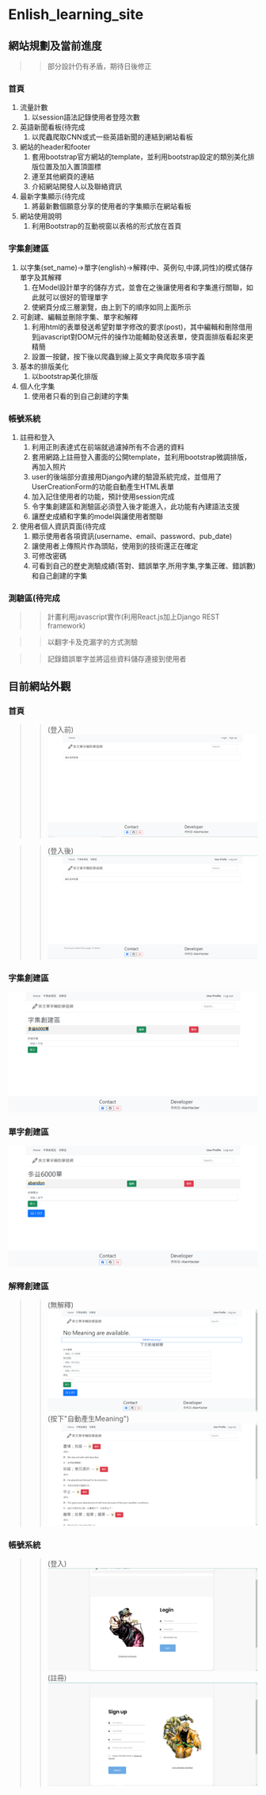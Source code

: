 # Enlish_learning_site

## 網站規劃及當前進度
>> 部分設計仍有矛盾，期待日後修正

### 首頁
1. 流量計數
	1. 以session語法記錄使用者登陸次數
2. 英語新聞看板(待完成
	1. 以爬蟲爬取CNN或式一些英語新聞的連結到網站看板
3. 網站的header和footer
	1. 套用bootstrap官方網站的template，並利用bootstrap設定的類別美化排版位置及加入置頂圖標
	2. 連至其他網頁的連結
	3. 介紹網站開發人以及聯絡資訊
4. 最新字集顯示(待完成
	1. 將最新數個願意分享的使用者的字集顯示在網站看板
5. 網站使用說明
	1. 利用Bootstrap的互動視窗以表格的形式放在首頁

### 字集創建區
1. 以字集(set_name)->單字(english)->解釋(中、英例句,中譯,詞性)的模式儲存單字及其解釋
	1. 在Model設計單字的儲存方式，並會在之後讓使用者和字集進行關聯，如此就可以很好的管理單字
	2. 使網頁分成三層瀏覽，由上到下的順序如同上面所示
2. 可創建、編輯並刪除字集、單字和解釋
	1. 利用html的表單發送希望對單字修改的要求(post)，其中編輯和刪除借用到javascript對DOM元件的操作功能輔助發送表單，使頁面排版看起來更精簡
	2. 設置一按鍵，按下後以爬蟲到線上英文字典爬取多項字義
3. 基本的排版美化
	1. 以bootstrap美化排版
4. 個人化字集
	1. 使用者只看的到自己創建的字集

### 帳號系統
1. 註冊和登入
	1. 利用正則表達式在前端就過濾掉所有不合適的資料
	2. 套用網路上註冊登入畫面的公開template，並利用bootstrap微調排版，再加入照片
	3. user的後端部分直接用Django內建的驗證系統完成，並借用了UserCreationForm的功能自動產生HTML表單
	4. 加入記住使用者的功能，預計使用session完成
	5. 令字集創建區和測驗區必須登入後才能進入，此功能有內建語法支援
	6. 讓歷史成績和字集的model與讓使用者關聯
2. 使用者個人資訊頁面(待完成
	1. 顯示使用者各項資訊(username、email、password、pub_date)
	2. 讓使用者上傳照片作為頭貼，使用到的技術還正在確定
	3. 可修改密碼
	4. 可看到自己的歷史測驗成績(答對、錯誤單字,所用字集,字集正確、錯誤數)和自己創建的字集

### 測驗區(待完成
>> 計畫利用javascript實作(利用React.js加上Django REST framework)

>> 以翻字卡及克漏字的方式測驗

>> 記錄錯誤單字並將這些資料儲存連接到使用者

## 目前網站外觀

### 首頁

>> (登入前)
![alt text](https://github.com/AW-AlanWu/Enlish_learning_site/blob/master/images/index(logout).png)

>> (登入後)
![alt text](https://github.com/AW-AlanWu/Enlish_learning_site/blob/master/images/index(login).png)

### 字集創建區

![alt text](https://github.com/AW-AlanWu/Enlish_learning_site/blob/master/images/CharacterSetEditor.png)

### 單字創建區

![alt text](https://github.com/AW-AlanWu/Enlish_learning_site/blob/master/images/VocabularyEditor.png)

### 解釋創建區

>> (無解釋)
![alt text](https://github.com/AW-AlanWu/Enlish_learning_site/blob/master/images/MeaningEditor.png)
>> (按下"自動產生Meaning")
![alt text](https://github.com/AW-AlanWu/Enlish_learning_site/blob/master/images/MeaningEditor(Auto_get_Meaning).png)

### 帳號系統

>> (登入)
![alt text](https://github.com/AW-AlanWu/Enlish_learning_site/blob/master/images/Login.png)
>> (註冊)
![alt text](https://github.com/AW-AlanWu/Enlish_learning_site/blob/master/images/Sign_up.png)
